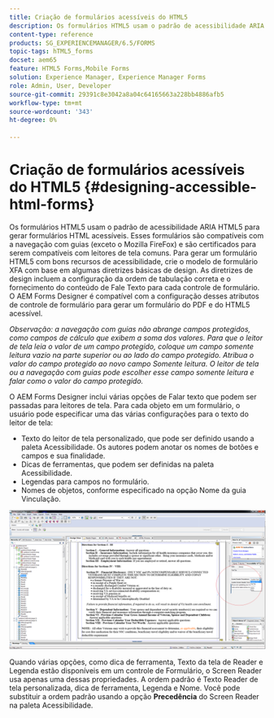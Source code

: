 ```yaml
---
title: Criação de formulários acessíveis do HTML5
description: Os formulários HTML5 usam o padrão de acessibilidade ARIA HTML5. Esses formulários são compatíveis com a navegação com guias e são certificados para serem compatíveis com leitores de tela comuns.
content-type: reference
products: SG_EXPERIENCEMANAGER/6.5/FORMS
topic-tags: hTML5_forms
docset: aem65
feature: HTML5 Forms,Mobile Forms
solution: Experience Manager, Experience Manager Forms
role: Admin, User, Developer
source-git-commit: 29391c8e3042a8a04c64165663a228bb4886afb5
workflow-type: tm+mt
source-wordcount: '343'
ht-degree: 0%

---
```


# Criação de formulários acessíveis do HTML5 {#designing-accessible-html-forms}

Os formulários HTML5 usam o padrão de acessibilidade ARIA HTML5 para gerar formulários HTML acessíveis. Esses formulários são compatíveis com a navegação com guias (exceto o Mozilla FireFox) e são certificados para serem compatíveis com leitores de tela comuns. Para gerar um formulário HTML5 com bons recursos de acessibilidade, crie o modelo de formulário XFA com base em algumas diretrizes básicas de design. As diretrizes de design incluem a configuração da ordem de tabulação correta e o fornecimento do conteúdo de Fale Texto para cada controle de formulário. O AEM Forms Designer é compatível com a configuração desses atributos de controle de formulário para gerar um formulário do PDF e do HTML5 acessível.

*Observação: a navegação com guias não abrange campos protegidos, como campos de cálculo que exibem a soma dos valores. Para que o leitor de tela leia o valor de um campo protegido, coloque um campo somente leitura vazio na parte superior ou ao lado do campo protegido. Atribua o valor do campo protegido ao novo campo Somente leitura. O leitor de tela ou a navegação com guias pode escolher esse campo somente leitura e falar como o valor do campo protegido.*

O AEM Forms Designer inclui várias opções de Falar texto que podem ser passadas para leitores de tela. Para cada objeto em um formulário, o usuário pode especificar uma das várias configurações para o texto do leitor de tela:

* Texto do leitor de tela personalizado, que pode ser definido usando a paleta Acessibilidade. Os autores podem anotar os nomes de botões e campos e sua finalidade.
* Dicas de ferramentas, que podem ser definidas na paleta Acessibilidade.
* Legendas para campos no formulário.
* Nomes de objetos, conforme especificado na opção Nome da guia Vinculação.

![acessibilidade](assets/accessibility.png)

Quando várias opções, como dica de ferramenta, Texto da tela de Reader e Legenda estão disponíveis em um controle de Formulário, o Screen Reader usa apenas uma dessas propriedades. A ordem padrão é Texto Reader de tela personalizada, dica de ferramenta, Legenda e Nome. Você pode substituir a ordem padrão usando a opção **Precedência** do Screen Reader na paleta Acessibilidade.
